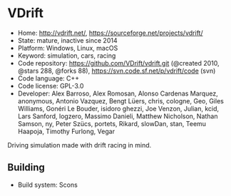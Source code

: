 # VDrift

- Home: http://vdrift.net/, https://sourceforge.net/projects/vdrift/
- State: mature, inactive since 2014
- Platform: Windows, Linux, macOS
- Keyword: simulation, cars, racing
- Code repository: https://github.com/VDrift/vdrift.git (@created 2010, @stars 288, @forks 88), https://svn.code.sf.net/p/vdrift/code (svn)
- Code language: C++
- Code license: GPL-3.0
- Developer: Alex Barroso, Alex Romosan, Alonso Cardenas Marquez, anonymous, Antonio Vazquez, Bengt Lüers, chris, cologne, Geo, Giles Williams, Gonéri Le Bouder, isidoro ghezzi, Joe Venzon, Julian, kcid, Lars Sanford, logzero, Massimo Danieli, Matthew Nicholson, Nathan Samson, ny, Peter Szücs, portets, Rikard, slowDan, stan, Teemu Haapoja, Timothy Furlong, Vegar

Driving simulation made with drift racing in mind.

## Building

- Build system: Scons
